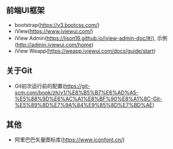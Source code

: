 ## 前端UI框架
* bootstrap(https://v3.bootcss.com/)
* iView(https://www.iviewui.com/)
* iView Admin(https://lison16.github.io/iview-admin-doc/#/), 示例(http://admin.iviewui.com/home)
* iView Weapp(https://weapp.iviewui.com/docs/guide/start)
## 关于Git
* Git初次运行前的配置(https://git-scm.com/book/zh/v1/%E8%B5%B7%E6%AD%A5-%E5%88%9D%E6%AC%A1%E8%BF%90%E8%A1%8C-Git-%E5%89%8D%E7%9A%84%E9%85%8D%E7%BD%AE)
## 其他
* 阿里巴巴矢量图标库(https://www.iconfont.cn/)
